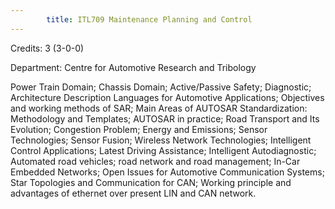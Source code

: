 ```yaml
---
        title: ITL709 Maintenance Planning and Control
---
```

Credits: 3 (3-0-0)

Department: Centre for Automotive Research and Tribology

Power Train Domain; Chassis Domain; Active/Passive Safety; Diagnostic; Architecture Description Languages for Automotive Applications; Objectives and working methods of SAR; Main Areas of AUTOSAR Standardization: Methodology and Templates; AUTOSAR in practice; Road Transport and Its Evolution; Congestion Problem; Energy and Emissions; Sensor Technologies; Sensor Fusion; Wireless Network Technologies; Intelligent Control Applications; Latest Driving Assistance; Intelligent Autodiagnostic; Automated road vehicles; road network and road management; In-Car Embedded Networks; Open Issues for Automotive Communication Systems; Star Topologies and Communication for CAN; Working principle and advantages of ethernet over present LIN and CAN network.